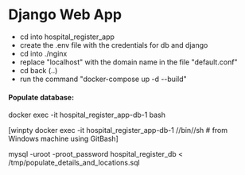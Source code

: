 # Django Web App

- cd into hospital_register_app
- create the .env file with the credentials for db and django
- cd into ./nginx
- replace "localhost" with the domain name in the file "default.conf"
- cd back (..)
- run the command "docker-compose up -d --build"

#### Populate database:
docker exec -it hospital_register_app-db-1 bash

[winpty docker exec -it hospital_register_app-db-1 //bin//sh  # from Windows machine using GitBash]

mysql -uroot -proot_password hospital_register_db < /tmp/populate_details_and_locations.sql
